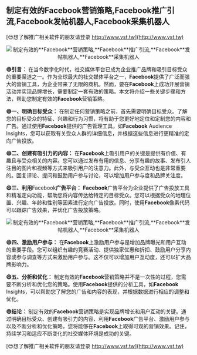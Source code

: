 ## **制定有效的**Facebook**营销策略,**Facebook**推广引流,**Facebook**发帖机器人,**Facebook**采集机器人**

[😍想了解推广相关软件的朋友请登录 http://www.vst.tw](http://www.vst.tw)

 <center><img src="https://vst.tw/MP4/tuiguang/png/4.png" alt="制定有效的**Facebook**营销策略,**Facebook**推广引流,**Facebook**发帖机器人,**Facebook**采集机器人"></center>

**😄引言：**
在当今数字化时代，社交媒体平台已成为企业推广品牌和吸引目标受众的重要渠道之一。作为全球最大的社交媒体平台之一，**Facebook**提供了广泛而强大的营销工具，为企业带来了无限的商机。然而，要在**Facebook**上成功开展营销活动并实现品牌增长，需要制定一套有效的策略。本文将介绍一些关键步骤和方法，帮助您制定有效的**Facebook**营销策略。

**😄一、明确目标受众：**
在制定任何营销策略之前，首先需要明确目标受众。了解您的目标受众的特征、兴趣和行为习惯，将有助于您更好地定位和定制您的内容和广告。通过使用**Facebook**提供的广告管理工具，如**Facebook** Audience Insights，您可以获取有关受众人群的详细信息，并根据这些信息进行更精准的定向广告投放。

**😄二、创建有吸引力的内容：**
在**Facebook**上吸引用户的关键是提供有价值、有趣且与受众相关的内容。您可以通过发布有用的信息、分享有趣的故事、发布引人注目的图片和视频等方式来吸引用户的注意力。此外，与受众互动也是非常重要的。回复评论、提问和鼓励用户参与讨论，可以增加用户参与度和品牌关注度。

**😄三、利用**Facebook**广告平台：**
**Facebook**广告平台为企业提供了广告投放工具和精准定向功能，帮助您将内容传达给特定的目标受众。您可以根据受众的地理位置、兴趣、年龄和性别等因素进行定向广告投放。同时，使用**Facebook**像素代码可以跟踪广告效果，并优化广告投放策略。

 <center><img src="https://vst.tw/MP4/tuiguang/png/5.png" alt="制定有效的**Facebook**营销策略,**Facebook**推广引流,**Facebook**发帖机器人,**Facebook**采集机器人"></center>

**😄四、激励用户参与：**
在**Facebook**上激励用户参与是增加品牌曝光和用户互动的重要手段。您可以组织有趣的竞赛活动、提供独家优惠和折扣、鼓励用户分享内容或参与调查等方式来激励用户参与。这不仅可以增加用户互动度，还可以扩大品牌影响力。

**😄五、分析和优化：**
制定有效的**Facebook**营销策略并不是一次性的过程，您需要不断分析和优化您的策略。使用**Facebook**提供的分析工具，如**Facebook** Insights，可以帮助您了解您的广告和内容的表现，并根据数据进行相应的调整和优化。

**😄结论：**
制定有效的**Facebook**营销策略是实现品牌增长和用户互动的关键。通过明确目标受众、创建有吸引力的内容、利用**Facebook**广告平台、激励用户参与以及不断分析和优化策略，您将能够在**Facebook**上取得可观的营销效果。记住，持续学习和适应不断变化的社交媒体环境是成功的关键。

[😍想了解推广相关软件的朋友请登录 http://www.vst.tw](http://www.vst.tw)



